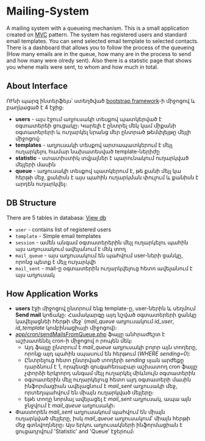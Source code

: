 # Mailing-System

A mailing system with a queueing mechanism. This is a small application created on [MVC](https://en.wikipedia.org/wiki/Model%E2%80%93view%E2%80%93controller) pattern.
The system has registered users and standard email templates. You can send selected email template to selected contacts. 
There is a dashboard that allows you to follow the process of the queueing (How many emails are in the queue, how many are in the process to send and how many were olredy sent). 
Also there is a statistic page that shows you whene mails were sent, to whom and how much in total.


## About Interface

ՈՒնի պարզ ինտերֆեյս՝ ստեղծված [bootstrap framework](http://getbootstrap.com/)-ի միջոցով և բաղկացած է 4 էջից։
* **users** - այս էջում աղյուսակի տեսքով պատկերված է օգտատերեի ցուցակը։ Կարելի է ընտրել մեկ կամ միքանի օգտատերերի և ուղարկել նրանց մեր ընտրած թեմփլեյթը մեյլի միջոցով։
* **templates** - աղյուսակի տեսքով արտապատկերում է մեյլ ուղարկելու համար նախատեսված template-ներիժը
* **statistic** - ստատիստիկ տվյալներ է պարունակում ուղարկված մեյլերի մասին
* **queue** - աղյուսակի տեսքով պատկերում է, թե քանի մեյլ կա հերթի մեջ, քանիսն է այս պահին ուղարկման փուլում և քանիսն է արդեն ուղարկվել։


## DB Structure 

There are 5 tables in databasa: [View db](https://github.com/GareginDavtyan/Mailing-System/blob/master/mailing.sql)
* `user` - contains list of registered users
* `template` - Simple email templates
* `session` - ամեն անգամ օգտատերերին մեյլ ուղարկելու պահին այս աղյուսակում ավելանում է մեկ տող 
* `mail_queue` - այս աղյուսակում են պահվում user-ների ցանկը, որոնց պետք է մեյլ ուղարկվի
* `mail_sent` - mail-ը օգտատերին ուղարկվելուց հետո ավելանում է այս աղյուսակ


## How Application Works

- **users** էջի միջոցով ընտրում ենք template-ը, user-ներին և սեղմում **Send mail** կոճակը։ Համակարգը այդ նշված օգտատերերի ցանկը կավելացնեի հերթի մեջ՝ (*mail_queue* աղյուսակում  *id_user*, *id_template* կոմբինացիայի միջոցով)։
- [app/cron/sendMailsFromQueue.php](https://github.com/GareginDavtyan/Mailing-System/blob/master/app/cron/sendMailsFromQueue.php) ֆայլը անհրաժեշտ է աշխատենել cron-ի միջոցով n րոպեն մեկ։ 
	- Այդ ֆայլը ընտրում է *mail_queue* աղյուսակի բոլոր այն տողերը, որոնք այդ պահին սպասում են հերթում (*WHERE sending=0*): 
	- Ընտրելուց հետո ընտրված տողերի *sending* սյան արժեքը դարձնում է 1, որպեսզի զուգահեռաբար աշխատող cron ֆայլը չփորձի երկրորդ անգամ մեյլ ուղարկել միևնույն օգտատերին
	- օգտատերին մեյլ ուղարկելուց հետո այդ օգտատերի մասին ինֆորմացիան ավելացնում է *mail_sent* աղյուսակի մեջ, որտեղպահվում են միայն ուղարկված մեյլերը։
	- եթե տողը նորմալ ավելացել է *mail_sent* աղյուսակ, ապա այն ջնջվում է *mail_queue* աղյուսակի։
- Փաստորեն *mail_sent* աղյուսակում պահվում են միայն ուղարկված մեյլերը, իսկ *mail_queue* աղյուսակում՝ միայն հերթի մեջ գտնվողները։ Այս երկու աղյուսակների ինֆորմացիան է ցուցադրվում 'Statistic' and 'Queue' էջերում։
